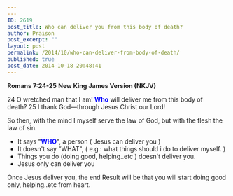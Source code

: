 ```yaml
---
---
ID: 2619
post_title: Who can deliver you from this body of death?
author: Praison
post_excerpt: ""
layout: post
permalink: /2014/10/who-can-deliver-from-body-of-death/
published: true
post_date: 2014-10-18 20:48:41
---
```

<strong>Romans 7:24-25</strong>
<strong> New King James Version (NKJV)</strong>

24 O wretched man that I am! <span style="color: #0000ff;"><strong>Who</strong></span> will deliver me from this body of death? 25 I thank God—through Jesus Christ our Lord!

So then, with the mind I myself serve the law of God, but with the flesh the law of sin.
<ul>
	<li>It says "<span style="color: #0000ff;"><strong>WHO</strong></span>", a person ( Jesus can deliver you )</li>
	<li>It doesn't say "WHAT", ( e.g.: what things should i do to deliver myself. )</li>
	<li>Things you do (doing good, helping..etc ) doesn't deliver you.</li>
	<li>Jesus only can deliver you</li>
</ul>
Once Jesus deliver you, the end Result will be that you will start doing good only, helping..etc from heart.